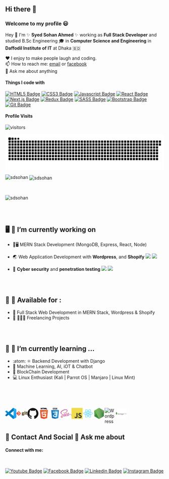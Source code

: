 ## Hi there 👋
### Welcome to my profile :smiley: 
Hey :wave: I'm ✨ **Syed Sohan Ahmed** ✨ working as  **Full Stack Developer** and studied B.Sc Engineering :mortar_board: in **Computer Science and Engineering** in **Daffodil Institute of IT** at Dhaka :bangladesh:



♥️ I enjoy to make people laugh and coding. <br/>
📫 How to reach me: [email](sdsohan48@gmail.com) or [facebook](https://www.facebook.com/syedsohanahmed) <br/>
💬 Ask me about anything 
<br/>

#### Things I code with

[![HTML5 Badge](https://img.shields.io/badge/HTML5-E34F26?style=for-the-badge&logo=html5&logoColor=white)](#)  [![CSS3 Badge](https://img.shields.io/badge/CSS3-1572B6?style=for-the-badge&logo=css3&logoColor=white)](#) [![Javascript Badge](https://img.shields.io/badge/-Javascript-F0DB4F?style=for-the-badge&labelColor=black&logo=javascript&logoColor=F0DB4F)](#)  [![React Badge](https://img.shields.io/badge/-React-61DBFB?style=for-the-badge&labelColor=black&logo=react&logoColor=61DBFB)](#) [![Next.js Badge](https://img.shields.io/badge/next.js-000000?style=for-the-badge&logo=nextdotjs&logoColor=white)](#) [![Redux Badge](https://img.shields.io/badge/Redux-593D88?style=for-the-badge&logo=redux&logoColor=white)](#)  [![SASS Badge](https://img.shields.io/badge/Sass-CC6699?style=for-the-badge&logo=sass&logoColor=white)](#)  [![Bootstrap Badge](https://img.shields.io/badge/Bootstrap-563D7C?style=for-the-badge&logo=bootstrap&logoColor=white)](#)  [![Git Badge](https://img.shields.io/badge/Git-F05032?style=for-the-badge&logo=git&logoColor=white)](#)


#### Profile Visits

![visitors](https://visitor-badge.glitch.me/badge?page_id=sdsohan.sdsohan)
<div> 
  
  ![Snake animation](https://github.com/sdsohan/sdsohan/blob/main/github-user-contribution.svg)
 
</div>

<p><img align="left" src="https://github-readme-stats.vercel.app/api/top-langs/?username=sdsohan" alt="sdsohan" /></p>

<p>&nbsp;<img align="center" src="https://github-readme-stats.vercel.app/api?username=sdsohan&show_icons=true&locale=en" alt="sdsohan" /></p>
<br>

<p><img align="center" src="https://github-readme-streak-stats.herokuapp.com/?user=sdsohan&" alt="sdsohan" /></p>
<br>

<br>

## 🖥️ 🔭 I’m currently working on 

- 📱🖥️ MERN Stack Development (MongoDB, Express, React, Node)

- 🌏 Web Application Development with **Wordpress**, and **Shopify**  <code><img height="30" src="https://user-images.githubusercontent.com/21335270/99794075-d6259800-2b53-11eb-8567-84d972c91a94.png"></code>
<code><img height="30" src="https://user-images.githubusercontent.com/21335270/99793897-8941c180-2b53-11eb-8c54-122f75c8711c.png"></code>

- 🤖 **Cyber security** and **penetration testing** <code><img height="30" src="https://user-images.githubusercontent.com/21335270/99795095-6ca68900-2b55-11eb-824c-0d03af314873.png"></code>
<code><img height="30" src="https://user-images.githubusercontent.com/21335270/99795099-6e704c80-2b55-11eb-8126-83fdbb1daa48.png"></code>
<br>
<br>
 
## 🌟 🤝 Available for : 

- 💾 Full Stack Web Development in MERN Stack,  Wordpress & Shopify 
- :iphone: 👨🏽‍💻 Freelancing Projects
<br>
<br>

## 📝 🌱 I’m currently learning  ...

- :atom: ⚛️ Backend Development with Django
- 👾 Machine Learning, AI, iOT & Chatbot
- 💱 BlockChain Development
- :computer: Linux Enthusiast (Kali | Parrot OS | Manjaro | Linux Mint)
<br>
<br>
<!--

<p align='center'>
 <a href = "" > 🧠 See my Resume </a> 
<p/>
-->
<br>
<br>
<!-- ### Languages and Tools: -->


<img align="left" alt="Git" width="35px" src="https://raw.githubusercontent.com/github/explore/80688e429a7d4ef2fca1e82350fe8e3517d3494d/topics/visual-studio-code/visual-studio-code.png" />
<img align="left" alt="Git" width="35px" src="https://raw.githubusercontent.com/github/explore/80688e429a7d4ef2fca1e82350fe8e3517d3494d/topics/git/git.png" />
<img align="left" alt="GitHub" width="35px" src="https://raw.githubusercontent.com/github/explore/78df643247d429f6cc873026c0622819ad797942/topics/github/github.png" />
<img align="left" alt="HTML5" width="35px" src="https://raw.githubusercontent.com/github/explore/80688e429a7d4ef2fca1e82350fe8e3517d3494d/topics/html/html.png" />
<img align="left" alt="CSS3" width="35px" src="https://raw.githubusercontent.com/github/explore/80688e429a7d4ef2fca1e82350fe8e3517d3494d/topics/css/css.png" />
<img align="left" alt="Sass" width="35px" src="https://raw.githubusercontent.com/github/explore/80688e429a7d4ef2fca1e82350fe8e3517d3494d/topics/sass/sass.png" />
<img align="left" alt="JavaScript" width="35px" src="https://raw.githubusercontent.com/github/explore/80688e429a7d4ef2fca1e82350fe8e3517d3494d/topics/javascript/javascript.png" />
<img align="left" alt="React" width="35px" src="https://raw.githubusercontent.com/github/explore/80688e429a7d4ef2fca1e82350fe8e3517d3494d/topics/react/react.png" />
<img align="left" alt="Node.js" width="35px" src="https://raw.githubusercontent.com/github/explore/80688e429a7d4ef2fca1e82350fe8e3517d3494d/topics/nodejs/nodejs.png" />
<img align="left" alt="Wordpress" width="35px" src="https://user-images.githubusercontent.com/21335270/99794075-d6259800-2b53-11eb-8567-84d972c91a94.png" />
<img align="left" alt="MongoDB" width="35px" src="https://raw.githubusercontent.com/github/explore/80688e429a7d4ef2fca1e82350fe8e3517d3494d/topics/mongodb/mongodb.png" />
<br>
<br>
<br>

## 💌 Contact And Social 💬 Ask me about

 #### Connect with me:
 
 <br>
 
[![Youtube Badge](https://img.shields.io/badge/YouTube-FF0000?style=for-the-badge&logo=youtube&logoColor=white)](https://www.youtube.com/syedsohanahmed) [![Facebook Badge](https://img.shields.io/badge/Facebook-1877F2?style=for-the-badge&logo=facebook&logoColor=white)](https://facebook.com/syedsohanahmed) [![Linkedin Badge](https://img.shields.io/badge/LinkedIn-0077B5?style=for-the-badge&logo=linkedin&logoColor=white)](https://www.linkedin.com/in/syedsohanahmed/) [![Instagram Badge](https://img.shields.io/badge/Instagram-E4405F?style=for-the-badge&logo=instagram&logoColor=white)](https://instagram.com/syed_sohan_ahmed)


<!--
### ⚡ Fun fact:
Here are some ideas to get you started:

- 🔭 I’m currently working on ...
- 🌱 I’m currently learning ...
- 👯 I’m looking to collaborate on ...
- 🤔 I’m looking for help with ...
- 💬 Ask me about ...
- 📫 How to reach me: ...
- 😄 Pronouns: ...
- ⚡ Fun fact: ...
 -->
 
